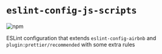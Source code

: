 # `eslint-config-js-scripts`

![npm](https://img.shields.io/npm/v/eslint-config-js-scripts)

ESLint configuration that extends `eslint-config-airbnb` and `plugin:prettier/recommended` with some extra rules
